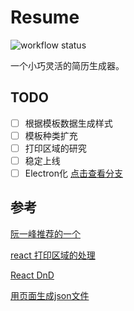# Resume

![workflow status](https://img.shields.io/github/workflow/status/xiaofuyesnew/resume/CI)

一个小巧灵活的简历生成器。

## TODO

- [ ] 根据模板数据生成样式
- [ ] 模板种类扩充
- [ ] 打印区域的研究
- [ ] 稳定上线
- [ ] Electron化 [点击查看分支](https://github.com/xiaofuyesnew/resume/tree/electron)

## 参考

[阮一峰推荐的一个](https://visiky.github.io/resume/)

[react 打印区域的处理](https://www.ixiqin.com/2021/11/tailwindcss-how-to-control-the-printing-effect/)

[React DnD](https://react-dnd.github.io/react-dnd/)

[用页面生成json文件](https://www.zhangxinxu.com/wordpress/2017/07/js-text-string-download-as-html-json-file/)
